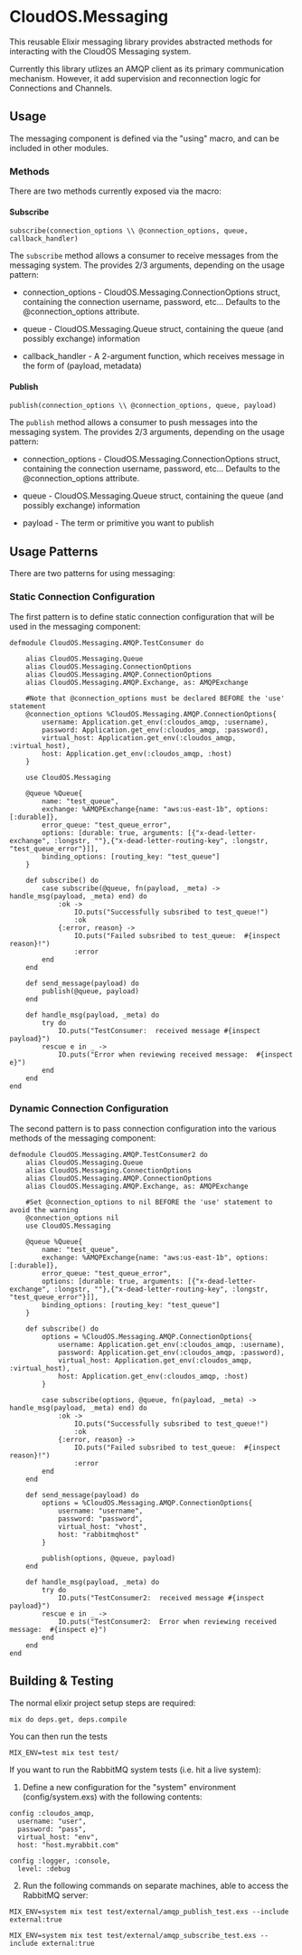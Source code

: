 # CloudOS.Messaging

This reusable Elixir messaging library provides abstracted methods for interacting with the CloudOS Messaging system.  

Currently this library utlizes an AMQP client as its primary communication mechanism.  However, it add supervision and reconnection logic for Connections and Channels.

## Usage

The messaging component is defined via the "using" macro, and can be included in other modules.  

### Methods

There are two methods currently exposed via the macro:

#### Subscribe

```iex
subscribe(connection_options \\ @connection_options, queue, callback_handler)
```

The `subscribe` method allows a consumer to receive messages from the messaging system.  The provides 2/3 arguments, depending on the usage pattern:

* connection_options - CloudOS.Messaging.ConnectionOptions struct, containing the connection username, password, etc...  Defaults to the @connection_options attribute.

* queue - CloudOS.Messaging.Queue struct, containing the queue (and possibly exchange) information

* callback_handler - A 2-argument function, which receives message in the form of (payload, metadata)


#### Publish

```iex
publish(connection_options \\ @connection_options, queue, payload)
```

The `publish` method allows a consumer to push messages into the messaging system.  The provides 2/3 arguments, depending on the usage pattern:

* connection_options - CloudOS.Messaging.ConnectionOptions struct, containing the connection username, password, etc...  Defaults to the @connection_options attribute.

* queue - CloudOS.Messaging.Queue struct, containing the queue (and possibly exchange) information

* payload - The term or primitive you want to publish

## Usage Patterns

There are two patterns for using messaging:

### Static Connection Configuration

The first pattern is to define static connection configuration that will be used in the messaging component:

```iex
defmodule CloudOS.Messaging.AMQP.TestConsumer do

	alias CloudOS.Messaging.Queue
	alias CloudOS.Messaging.ConnectionOptions
	alias CloudOS.Messaging.AMQP.ConnectionOptions
	alias CloudOS.Messaging.AMQP.Exchange, as: AMQPExchange

	#Note that @connection_options must be declared BEFORE the 'use' statement
	@connection_options %CloudOS.Messaging.AMQP.ConnectionOptions{
		username: Application.get_env(:cloudos_amqp, :username),
		password: Application.get_env(:cloudos_amqp, :password),
		virtual_host: Application.get_env(:cloudos_amqp, :virtual_host),
		host: Application.get_env(:cloudos_amqp, :host)
	}

	use CloudOS.Messaging

	@queue %Queue{
		name: "test_queue", 
		exchange: %AMQPExchange{name: "aws:us-east-1b", options: [:durable]},
		error_queue: "test_queue_error",
		options: [durable: true, arguments: [{"x-dead-letter-exchange", :longstr, ""},{"x-dead-letter-routing-key", :longstr, "test_queue_error"}]],
		binding_options: [routing_key: "test_queue"]
	}

	def subscribe() do
		case subscribe(@queue, fn(payload, _meta) -> handle_msg(payload, _meta) end) do
			:ok -> 
				IO.puts("Successfully subsribed to test_queue!")
				:ok
			{:error, reason} -> 
				IO.puts("Failed subsribed to test_queue:  #{inspect reason}!")
				:error
		end
	end

	def send_message(payload) do
		publish(@queue, payload)
	end		

	def handle_msg(payload, _meta) do
		try do
			IO.puts("TestConsumer:  received message #{inspect payload}")
		rescue e in _ ->
			IO.puts("Error when reviewing received message:  #{inspect e}")
		end		
	end	
end
```

### Dynamic Connection Configuration

The second pattern is to pass connection configuration into the various methods of the messaging component:

```iex
defmodule CloudOS.Messaging.AMQP.TestConsumer2 do
	alias CloudOS.Messaging.Queue
	alias CloudOS.Messaging.ConnectionOptions
	alias CloudOS.Messaging.AMQP.ConnectionOptions
	alias CloudOS.Messaging.AMQP.Exchange, as: AMQPExchange

	#Set @connection_options to nil BEFORE the 'use' statement to avoid the warning
	@connection_options nil
	use CloudOS.Messaging

	@queue %Queue{
		name: "test_queue", 
		exchange: %AMQPExchange{name: "aws:us-east-1b", options: [:durable]},
		error_queue: "test_queue_error",
		options: [durable: true, arguments: [{"x-dead-letter-exchange", :longstr, ""},{"x-dead-letter-routing-key", :longstr, "test_queue_error"}]],
		binding_options: [routing_key: "test_queue"]
	}

	def subscribe() do
		options = %CloudOS.Messaging.AMQP.ConnectionOptions{
			username: Application.get_env(:cloudos_amqp, :username),
			password: Application.get_env(:cloudos_amqp, :password),
			virtual_host: Application.get_env(:cloudos_amqp, :virtual_host),
			host: Application.get_env(:cloudos_amqp, :host)
		}

		case subscribe(options, @queue, fn(payload, _meta) -> handle_msg(payload, _meta) end) do
			:ok -> 
				IO.puts("Successfully subsribed to test_queue!")
				:ok
			{:error, reason} -> 
				IO.puts("Failed subsribed to test_queue:  #{inspect reason}!")
				:error
		end
	end

	def send_message(payload) do
		options = %CloudOS.Messaging.AMQP.ConnectionOptions{
			username: "username",
			password: "password",
			virtual_host: "vhost",
			host: "rabbitmqhost"
		}

		publish(options, @queue, payload)
	end	

	def handle_msg(payload, _meta) do
		try do
			IO.puts("TestConsumer2:  received message #{inspect payload}")
		rescue e in _ ->
			IO.puts("TestConsumer2:  Error when reviewing received message:  #{inspect e}")
		end		
	end	
end
```

## Building & Testing

The normal elixir project setup steps are required:

```iex
mix do deps.get, deps.compile
```

You can then run the tests

```iex
MIX_ENV=test mix test test/
```

If you want to run the RabbitMQ system tests (i.e. hit a live system):

1.  Define a new configuration for the "system" environment (config/system.exs) with the following contents:

```
config :cloudos_amqp,
  username: "user",
  password: "pass",
  virtual_host: "env",
  host: "host.myrabbit.com"

config :logger, :console,
  level: :debug
```

2.  Run the following commands on separate machines, able to access the RabbitMQ server:

```iex
MIX_ENV=system mix test test/external/amqp_publish_test.exs --include external:true

MIX_ENV=system mix test test/external/amqp_subscribe_test.exs --include external:true
```